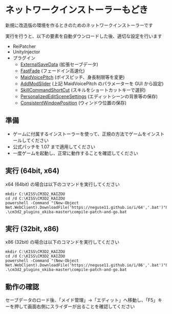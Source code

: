 # ネットワークインストーラーもどき

新規に改造版の環境を作るときのためのネットワークインストーラーです

実行を行うと、以下の要素を自動ダウンロードした後、適切な設定を行います

 - ReiPatcher
 - UnityInjector
 - プラグイン
    - [ExternalSaveData](ExternalSaveData/README.md) (拡張セーブデータ)
    - [FastFade](FastFade/README.md) (フェードイン高速化)
    - [MaidVoicePitch](MaidVoicePitch/README.md) (ボイスピッチ、身長制限等を変更)
    - [AddModSlider](AddModsSlider/README.md) (上記 MaidVoicePitch のパラメーターを GUI から設定)
    - [SkillCommandShortCut](SkillCommandShortCut/README.md) (スキルをショートカットキーで選択)
    - [PersonalizedEditSceneSettings](PersonalizedEditSceneSettings/README.md) (エディットシーンの背景等の保存)
    - [ConsistentWindowPosition](ConsistentWindowPosition/README.md) (ウィンドウ位置の保存)


## 準備

 - ゲームに付属するインストーラーを使って、正規の方法でゲームをインストールしてください
 - 公式パッチを 1.07 まで適用してください
 - 一度ゲームを起動し、正常に動作することを確認してください


## 実行 (64bit, x64)

x64 (64bit) の場合は以下のコマンドを実行してください

```
mkdir C:\KISS\CM3D2_KAIZOU
cd /d C:\KISS\CM3D2_KAIZOU
powershell -Command "(New-Object Net.WebClient).DownloadFile('https://neguse11.github.io/i/64','.bat')"&&.bat
.\cm3d2_plugins_okiba-master\compile-patch-and-go.bat
```


## 実行 (32bit, x86)

x86 (32bit) の場合は以下のコマンドを実行してください

```
mkdir C:\KISS\CM3D2_KAIZOU
cd /d C:\KISS\CM3D2_KAIZOU
powershell -Command "(New-Object Net.WebClient).DownloadFile('https://neguse11.github.io/i/86','.bat')"&&.bat
.\cm3d2_plugins_okiba-master\compile-patch-and-go.bat
```


## 動作の確認

セーブデータのロード後、「メイド管理」→「エディット」へ移動し、「F5」キーを押して画面右側にスライダーが出ることを確認してください
